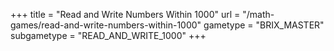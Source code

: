 +++
title = "Read and Write Numbers Within 1000"
url = "/math-games/read-and-write-numbers-within-1000"
gametype = "BRIX_MASTER"
subgametype = "READ_AND_WRITE_1000"
+++